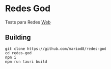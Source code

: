 # Redes God
Tests para Redes
[Web](https://redesgod.netlify.app/)

## Building
```
git clone https://github.com/mariod8/redes-god
cd redes-god
npm i
npm run tauri build
```